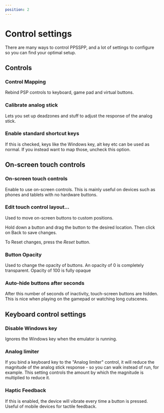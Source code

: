 ```yaml
---
position: 2
---
```

# Control settings

There are many ways to control PPSSPP, and a lot of settings to configure so you can find your optimal setup.

## Controls

### Control Mapping

Rebind PSP controls to keyboard, game pad and virtual buttons.

### Calibrate analog stick

Lets you set up deadzones and stuff to adjust the response of the analog stick.

### Enable standard shortcut keys

If this is checked, keys like the Windows key, alt key etc can be used as normal.
If you instead want to map those, uncheck this option.

## On-screen touch controls

### On-screen touch controls

Enable to use on-screen controls. This is mainly useful on
devices such as phones and tablets with no hardware buttons.

### Edit touch control layout...

Used to move on-screen buttons to custom positions.

Hold down a button and drag the button to the desired location. Then click on
Back to save changes.

To Reset changes, press the *Reset* button.

### Button Opacity

Used to change the opacity of buttons. An opacity of 0 is completely transparent.
Opacity of 100 is fully opaque

### Auto-hide buttons after seconds

After this number of seconds of inactivity, touch-screen buttons are hidden. This is
nice when playing on the gamepad or watching long cutscenes.

## Keyboard control settings

### Disable Windows key

Ignores the Windows key when the emulator is running.

### Analog limiter

If you bind a keyboard key to the "Analog limiter" control, it will reduce the magnitude of the analog stick response - so you can walk instead of run, for example. This setting controls the amount by which the magnitude is multiplied to reduce it.

### Haptic Feedback

If this is enabled, the device will vibrate every time a button is pressed.
Useful of mobile devices for tactile feedback.
